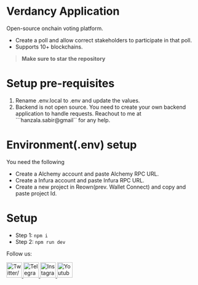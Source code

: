 # Verdancy Application

Open-source onchain voting platform.

- Create a poll and allow correct stakeholders to participate in that poll.
- Supports 10+ blockchains.

> **Make sure to star the repository**

# Setup pre-requisites

1) Rename .env.local to .env and update the values.
2) Backend is not open source. You need to create your own backend application to handle requests. Reachout to me at ```hanzala.sabir@gmail`` for any help.

# Environment(.env) setup
You need the following
- Create a Alchemy account and paste Alchemy RPC URL.
- Create a Infura account and paste Infura RPC URL.
- Create a new project in Reown(prev. Wallet Connect) and copy and paste project Id.

# Setup

- Step 1: ``npm i``
- Step 2: ``npm run dev``

Follow us:

<a href="https://x.com/cryptoutils">
  <img src="https://uxwing.com/wp-content/themes/uxwing/download/brands-and-social-media/x-social-media-white-icon.png" alt="Twitter/X" width="40" height="40">
</a>
<a href="https://t.me/cryptoutils">
  <img src="https://upload.wikimedia.org/wikipedia/commons/thumb/8/82/Telegram_logo.svg/2048px-Telegram_logo.svg.png" alt="Telegram" width="40" height="40">
</a>
<a href="https://www.instagram.com/cryptoutils">
  <img src="https://upload.wikimedia.org/wikipedia/commons/thumb/a/a5/Instagram_icon.png/1200px-Instagram_icon.png" alt="Instagram" width="40" height="40">
</a>
<a href="https://youtube.com/@cryptoutils?si=XIx-Erm5u-9iz50d">
  <img src="https://cdn-icons-png.flaticon.com/512/1384/1384060.png" alt="Youtube" width="40" height="40">
</a>


